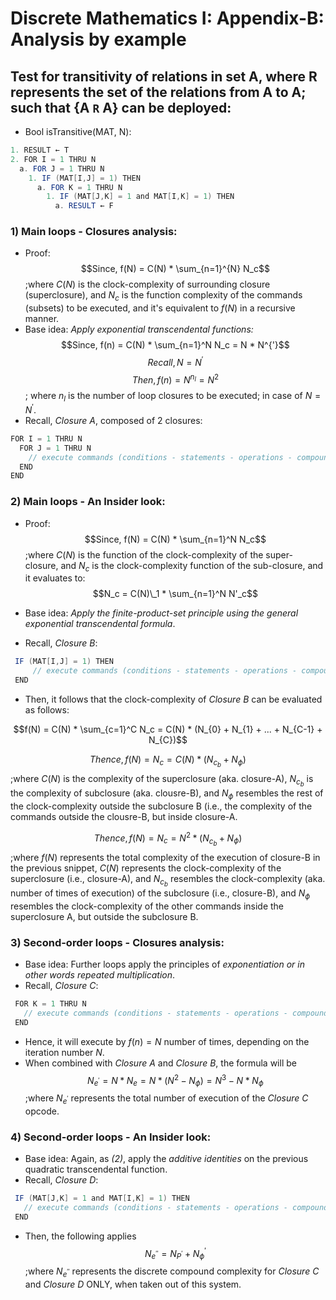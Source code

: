 # Discrete Mathematics I: Appendix-B: Analysis by example

## Test for transitivity of relations in set A, where R represents the set of the relations from A to A; such that {A `R` A} can be deployed: 

* Bool isTransitive(MAT, N):
 
```java 
1. RESULT ← T
2. FOR I = 1 THRU N
  a. FOR J = 1 THRU N
    1. IF (MAT[I,J] = 1) THEN
      a. FOR K = 1 THRU N
        1. IF (MAT[J,K] = 1 and MAT[I,K] = 1) THEN
          a. RESULT ← F
```
 ### 1) Main loops - Closures analysis:
 - Proof:
$$Since, f(N) = C(N) * \sum_{n=1}^{N} N_c$$ ;where $C(N)$ is the clock-complexity of surrounding closure (superclosure), and $N_c$ is the function complexity of the commands (subsets) to be executed, and it's equivalent to $f(N)$ in a recursive manner.
- Base idea: _Apply exponential transcendental functions:_
$$Since, f(n) = C(N) * \sum_{n=1}^N N_c = N * N^{'}$$
$$Recall, N = N^{'}$$
$$Then, f(n) = N^{n_l} = N^2$$; where ${n_l}$ is the number of loop closures to be executed; in case of $N = N^{'}$.
 - Recall, _Closure A_, composed of 2 closures:  
 ```java
 FOR I = 1 THRU N
   FOR J = 1 THRU N
     // execute commands (conditions - statements - operations - compound closures)
   END
 END
```
 
### 2) Main loops - An Insider look:
- Proof:
$$Since, f(N) = C(N) * \sum_{n=1}^N N_c$$ ;where $C(N)$ is the function of the clock-complexity of the super-closure, and $N_c$ is the clock-complexity function of the sub-closure, and it evaluates to: $$N_c = C(N)\_1 * \sum_{n=1}^N N'_c$$

- Base idea: _Apply the finite-product-set principle using the general exponential transcendental formula_.
- Recall, _Closure B_:
```java
 IF (MAT[I,J] = 1) THEN
     // execute commands (conditions - statements - operations - compound closures)
 END
```
- Then, it follows that the clock-complexity of _Closure B_ can be evaluated as follows:
  
$$f(N) = C(N) * \sum_{c=1}^C N_c = C(N) * (N_{0} + N_{1} + ... + N_{C-1} + N_{C})$$

$$Thence, f(N) = N_c = C(N) * (N_{c_b} + N_{\phi})$$ ;where $C(N)$ is the complexity of the superclosure (aka. closure-A), $N_{c_b}$ is the complexity of subclosure (aka. clousre-B), and $N_{\phi}$ resembles the rest of the clock-complexity outside the subclosure B (i.e., the complexity of the commands outside the clousre-B, but inside closure-A.

$$Thence, f(N) = N_c = N^2 * (N_{c_b} + N_{\phi})$$ ;where $f(N)$ represents the total complexity of the execution of closure-B in the previous snippet, $C(N)$ represents the clock-complexity of the superclosure (i.e., closure-A), and $N_{c_b}$ resembles the clock-complexity (aka. number of times of execution) of the subclosure (i.e., closure-B), and $N_{\phi}$ resembles the clock-complexity of the other commands inside the superclosure A, but outside the subclosure B.
   
### 3) Second-order loops - Closures analysis:
- Base idea: Further loops apply the principles of _exponentiation or in other words repeated multiplication_.
- Recall, _Closure C_:
```java
 FOR K = 1 THRU N
   // execute commands (conditions - statements - operations - compound closures)
 END
```
- Hence, it will execute by $f(n)=N$ number of times, depending on the iteration number $N$.
- When combined with _Closure A_ and _Closure B_, the formula will be $$N_{e^{'}} = N * N_{e}=N * (N^2-N_{\phi}) = N^3 - N * N_{\phi}$$ ;where $N_{e^{'}}$ represents the total number of execution of the _Closure C_ opcode.

### 4) Second-order loops - An Insider look:
- Base idea: Again, as _(2)_, apply the _additive identities_ on the previous quadratic transcendental function.
- Recall, _Closure D_:
```java
 IF (MAT[J,K] = 1 and MAT[I,K] = 1) THEN
   // execute commands (conditions - statements - operations - compound closures)
 END
```
- Then, the following applies $$N_{e^{''}} = N_{P^{'}} + N_{\phi}^{'}$$ ;where $N_{e^{''}}$ represents the discrete compound complexity for _Closure C_ and _Closure D_ ONLY, when taken out of this system.
 
